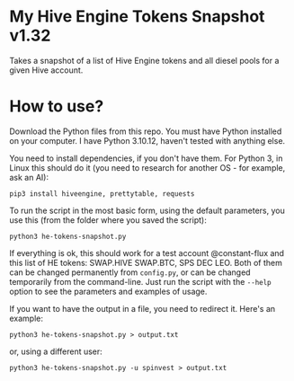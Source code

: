 # My Hive Engine Tokens Snapshot v1.32

Takes a snapshot of a list of Hive Engine tokens and all diesel pools for a given Hive account.

# How to use?

Download the Python files from this repo. You must have Python installed on your computer. I have Python 3.10.12, haven't tested with anything else.

You need to install dependencies, if you don't have them. For Python 3, in Linux this should do it (you need to research for another OS - for example, ask an AI):

`pip3 install hiveengine, prettytable, requests`

To run the script in the most basic form, using the default parameters, you use this (from the folder where you saved the script):

`python3 he-tokens-snapshot.py`

If everything is ok, this should work for a test account @constant-flux and this list of HE tokens: SWAP.HIVE SWAP.BTC, SPS DEC LEO. Both of them can be changed permanently from `config.py`, or can be changed temporarily from the command-line. Just run the script with the `--help` option to see the parameters and examples of usage.

If you want to have the output in a file, you need to redirect it. Here's an example:

`python3 he-tokens-snapshot.py > output.txt`

or, using a different user:

`python3 he-tokens-snapshot.py -u spinvest > output.txt`
